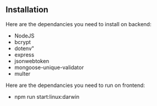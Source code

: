 ## Installation ##

Here are the dependancies you need to install on backend:
- NodeJS
- bcrypt
- dotenv"
- express
- jsonwebtoken
- mongoose-unique-validator
- multer

Here are the dependancies you need to run on frontend:

- npm run start:linux:darwin